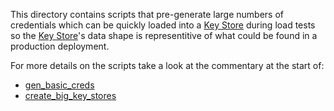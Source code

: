 This directory contains scripts that pre-generate
large numbers of credentials which can be quickly loaded into a
[Key Store](../../../yar/key_store)
during load tests so the
[Key Store](../../../yar/key_store)'s
data shape is representitive of what could be found in a production deployment.

For more details on the scripts
take a look at the commentary at the start of:

* [gen_basic_creds](gen_basic_creds)
* [create_big_key_stores](create_big_key_stores)
